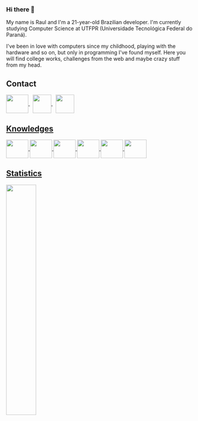 ### Hi there 👋

My name is Raul and I'm a 21-year-old Brazilian developer. I'm currently studying Computer Science at UTFPR (Universidade Tecnológica Federal do Paraná).

I've been in love with computers since my childhood, playing with the hardware and so on, but only in programming I've found myself. Here you will find college works, challenges from the web and maybe crazy stuff from my head.

## Contact
<a href="https://www.linkedin.com/in/raul-souza-silva-0634b3231/">
  
  <img src="https://cdn.jsdelivr.net/gh/devicons/devicon/icons/linkedin/linkedin-original.svg" align="center" height="50" width="60">
  
</a>
&nbsp;
<a href="https://discordapp.com/users/246318073815105547">
  
  <img src="https://img.icons8.com/color/344/discord--v2.png" align="center" height="50" width="50">
  
</a>
&nbsp;
<a href="https://wa.me/5516996246365/">
  
  <img src="https://upload.wikimedia.org/wikipedia/commons/thumb/6/6b/WhatsApp.svg/64px-WhatsApp.svg.png" align="center" height="50" width="50">

## Knowledges

<div>
  <img src="https://cdn.jsdelivr.net/gh/devicons/devicon/icons/flutter/flutter-original.svg" align="center" height="50" width="60">

  <img src="https://cdn.jsdelivr.net/gh/devicons/devicon/icons/java/java-original-wordmark.svg" align="center" height="50" width="60">
  
  <img src="https://cdn.jsdelivr.net/gh/devicons/devicon/icons/python/python-original-wordmark.svg" align="center" height="50" width="60">
  
  <img src="https://cdn.jsdelivr.net/gh/devicons/devicon/icons/html5/html5-plain-wordmark.svg" align="center" height="50" width="60">
  
  <img src="https://cdn.jsdelivr.net/gh/devicons/devicon/icons/css3/css3-plain-wordmark.svg" align="center" height="50" width="60">
  
  <img src="https://cdn.jsdelivr.net/gh/devicons/devicon/icons/javascript/javascript-original.svg" align="center" height="50" width="60">
</div>

## Statistics

<div align="left">
  <img width="40%" src="https://github-readme-stats.vercel.app/api/top-langs/?username=lilrau&layout=compact&theme=radical&hide=html">
</div>
